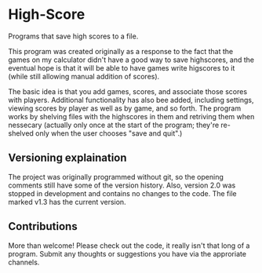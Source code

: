 # High-Score
Programs that save high scores to a file. 

This program was created originally as a response to the fact that the games on my calculator didn't have a good way to save highscores, and the eventual hope is that it will be able to have games write higscores to it (while still allowing manual addition of scores).

The basic idea is that you add games, scores, and associate those scores with players. Additional functionality has also bee added, including settings, viewing scores by player as well as by game, and so forth. 
The program works by shelving files with the highscores in them and retriving them when nessecary (actually only once at the start of the program; they're re-shelved only when the user chooses "save and quit".)

## Versioning explaination
The project was originally programmed without git, so the opening comments still have some of the version history. 
Also, version 2.0 was stopped in development and contains no changes to the code. The file marked v1.3 has the current version.


## Contributions
More than welcome! Please check out the code, it really isn't that long of a program. Submit any thoughts or suggestions you have via the approriate channels.
